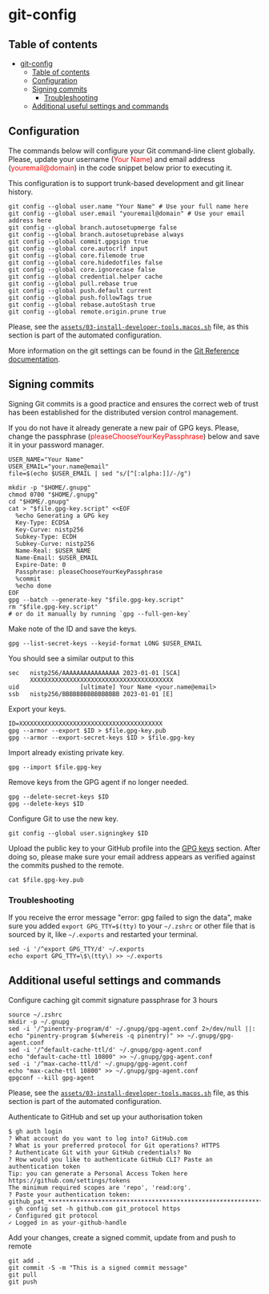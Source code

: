 # git-config

## Table of contents

- [git-config](#git-config)
  - [Table of contents](#table-of-contents)
  - [Configuration](#configuration)
  - [Signing commits](#signing-commits)
    - [Troubleshooting](#troubleshooting)
  - [Additional useful settings and commands](#additional-useful-settings-and-commands)

## Configuration

<!-- markdownlint-disable-next-line no-inline-html -->
The commands below will configure your Git command-line client globally. Please, update your username (<span style="color:red">Your Name</span>) and email address (<span style="color:red">youremail@domain</span>) in the code snippet below prior to executing it.

This configuration is to support trunk-based development and git linear history.

```shell
git config --global user.name "Your Name" # Use your full name here
git config --global user.email "youremail@domain" # Use your email address here
git config --global branch.autosetupmerge false
git config --global branch.autosetuprebase always
git config --global commit.gpgsign true
git config --global core.autocrlf input
git config --global core.filemode true
git config --global core.hidedotfiles false
git config --global core.ignorecase false
git config --global credential.helper cache
git config --global pull.rebase true
git config --global push.default current
git config --global push.followTags true
git config --global rebase.autoStash true
git config --global remote.origin.prune true
```

Please, see the [`assets/03-install-developer-tools.macos.sh`](https://github.com/make-ops-tools/dotfiles/blob/main/assets/03-install-developer-tools.macos.sh) file, as this section is part of the automated configuration.

More information on the git settings can be found in the [Git Reference documentation](https://git-scm.com/docs).

## Signing commits

Signing Git commits is a good practice and ensures the correct web of trust has been established for the distributed version control management.

<!-- markdownlint-disable-next-line no-inline-html -->
If you do not have it already generate a new pair of GPG keys. Please, change the passphrase (<span style="color:red">pleaseChooseYourKeyPassphrase</span>) below and save it in your password manager.

```shell
USER_NAME="Your Name"
USER_EMAIL="your.name@email"
file=$(echo $USER_EMAIL | sed "s/[^[:alpha:]]/-/g")

mkdir -p "$HOME/.gnupg"
chmod 0700 "$HOME/.gnupg"
cd "$HOME/.gnupg"
cat > "$file.gpg-key.script" <<EOF
  %echo Generating a GPG key
  Key-Type: ECDSA
  Key-Curve: nistp256
  Subkey-Type: ECDH
  Subkey-Curve: nistp256
  Name-Real: $USER_NAME
  Name-Email: $USER_EMAIL
  Expire-Date: 0
  Passphrase: pleaseChooseYourKeyPassphrase
  %commit
  %echo done
EOF
gpg --batch --generate-key "$file.gpg-key.script"
rm "$file.gpg-key.script"
# or do it manually by running `gpg --full-gen-key`
```

Make note of the ID and save the keys.

```shell
gpg --list-secret-keys --keyid-format LONG $USER_EMAIL
```

You should see a similar output to this

```shell
sec   nistp256/AAAAAAAAAAAAAAAA 2023-01-01 [SCA]
      XXXXXXXXXXXXXXXXXXXXXXXXXXXXXXXXXXXXXXXX
uid                 [ultimate] Your Name <your.name@email>
ssb   nistp256/BBBBBBBBBBBBBBBB 2023-01-01 [E]
```

Export your keys.

```shell
ID=XXXXXXXXXXXXXXXXXXXXXXXXXXXXXXXXXXXXXXXX
gpg --armor --export $ID > $file.gpg-key.pub
gpg --armor --export-secret-keys $ID > $file.gpg-key
```

Import already existing private key.

```shell
gpg --import $file.gpg-key
```

Remove keys from the GPG agent if no longer needed.

```shell
gpg --delete-secret-keys $ID
gpg --delete-keys $ID
```

Configure Git to use the new key.

```shell
git config --global user.signingkey $ID
```

Upload the public key to your GitHub profile into the [GPG keys](https://github.com/settings/keys) section. After doing so, please make sure your email address appears as verified against the commits pushed to the remote.

```shell
cat $file.gpg-key.pub
```

### Troubleshooting

If you receive the error message "error: gpg failed to sign the data", make sure you added `export GPG_TTY=$(tty)` to your `~/.zshrc` or other file that is sourced by it, like `~/.exports` and restarted your terminal.

```shell
sed -i '/^export GPG_TTY/d' ~/.exports
echo export GPG_TTY=\$\(tty\) >> ~/.exports
```

## Additional useful settings and commands

Configure caching git commit signature passphrase for 3 hours

```shell
source ~/.zshrc
mkdir -p ~/.gnupg
sed -i '/^pinentry-program/d' ~/.gnupg/gpg-agent.conf 2>/dev/null ||:
echo "pinentry-program $(whereis -q pinentry)" >> ~/.gnupg/gpg-agent.conf
sed -i '/^default-cache-ttl/d' ~/.gnupg/gpg-agent.conf
echo "default-cache-ttl 10800" >> ~/.gnupg/gpg-agent.conf
sed -i '/^max-cache-ttl/d' ~/.gnupg/gpg-agent.conf
echo "max-cache-ttl 10800" >> ~/.gnupg/gpg-agent.conf
gpgconf --kill gpg-agent
```

Please, see the [`assets/03-install-developer-tools.macos.sh`](https://github.com/make-ops-tools/dotfiles/blob/main/assets/03-install-developer-tools.macos.sh) file, as this section is part of the automated configuration.

Authenticate to GitHub and set up your authorisation token

```shell
$ gh auth login
? What account do you want to log into? GitHub.com
? What is your preferred protocol for Git operations? HTTPS
? Authenticate Git with your GitHub credentials? No
? How would you like to authenticate GitHub CLI? Paste an authentication token
Tip: you can generate a Personal Access Token here https://github.com/settings/tokens
The minimum required scopes are 'repo', 'read:org'.
? Paste your authentication token: github_pat_**********************************************************************************
- gh config set -h github.com git_protocol https
✓ Configured git protocol
✓ Logged in as your-github-handle
```

Add your changes, create a signed commit, update from and push to remote

```shell
git add .
git commit -S -m "This is a signed commit message"
git pull
git push
```
